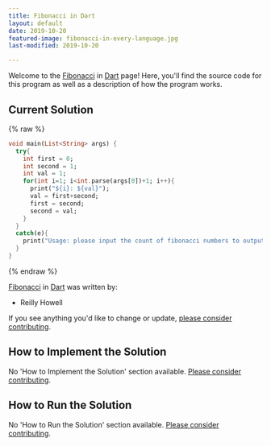 ```yaml
---
title: Fibonacci in Dart
layout: default
date: 2019-10-20
featured-image: fibonacci-in-every-language.jpg
last-modified: 2019-10-20

---
```


Welcome to the [Fibonacci](https://rzuckerm.github.io/sample-programs-website-copy/projects/fibonacci) in [Dart](https://rzuckerm.github.io/sample-programs-website-copy/languages/dart) page! Here, you'll find the source code for this program as well as a description of how the program works.

## Current Solution

{% raw %}

```dart
void main(List<String> args) {
  try{
    int first = 0;
    int second = 1;
    int val = 1;
    for(int i=1; i<int.parse(args[0])+1; i++){
      print("${i}: ${val}");
      val = first+second;
      first = second;
      second = val;
    }
  }
  catch(e){
    print("Usage: please input the count of fibonacci numbers to output");
  }
}
```

{% endraw %}

[Fibonacci](https://rzuckerm.github.io/sample-programs-website-copy/projects/fibonacci) in [Dart](https://rzuckerm.github.io/sample-programs-website-copy/languages/dart) was written by:

- Reilly Howell

If you see anything you'd like to change or update, [please consider contributing](https://github.com/TheRenegadeCoder/sample-programs).

## How to Implement the Solution

No 'How to Implement the Solution' section available. [Please consider contributing](https://github.com/TheRenegadeCoder/sample-programs-website).

## How to Run the Solution

No 'How to Run the Solution' section available. [Please consider contributing](https://github.com/TheRenegadeCoder/sample-programs-website).